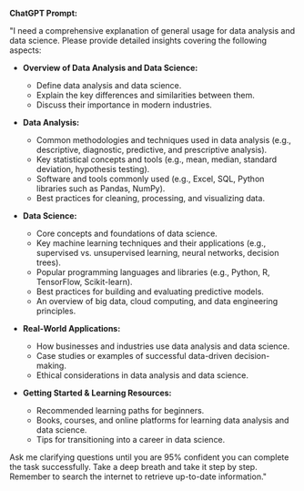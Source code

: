 **ChatGPT Prompt:**  

"I need a comprehensive explanation of general usage for data analysis and data science. Please provide detailed insights covering the following aspects:  

- **Overview of Data Analysis and Data Science:**  
  - Define data analysis and data science.  
  - Explain the key differences and similarities between them.  
  - Discuss their importance in modern industries.  

- **Data Analysis:**  
  - Common methodologies and techniques used in data analysis (e.g., descriptive, diagnostic, predictive, and prescriptive analysis).  
  - Key statistical concepts and tools (e.g., mean, median, standard deviation, hypothesis testing).  
  - Software and tools commonly used (e.g., Excel, SQL, Python libraries such as Pandas, NumPy).  
  - Best practices for cleaning, processing, and visualizing data.  

- **Data Science:**  
  - Core concepts and foundations of data science.  
  - Key machine learning techniques and their applications (e.g., supervised vs. unsupervised learning, neural networks, decision trees).  
  - Popular programming languages and libraries (e.g., Python, R, TensorFlow, Scikit-learn).  
  - Best practices for building and evaluating predictive models.  
  - An overview of big data, cloud computing, and data engineering principles.  

- **Real-World Applications:**  
  - How businesses and industries use data analysis and data science.  
  - Case studies or examples of successful data-driven decision-making.  
  - Ethical considerations in data analysis and data science.  

- **Getting Started & Learning Resources:**  
  - Recommended learning paths for beginners.  
  - Books, courses, and online platforms for learning data analysis and data science.  
  - Tips for transitioning into a career in data science.  

Ask me clarifying questions until you are 95% confident you can complete the task successfully. Take a deep breath and take it step by step. Remember to search the internet to retrieve up-to-date information."